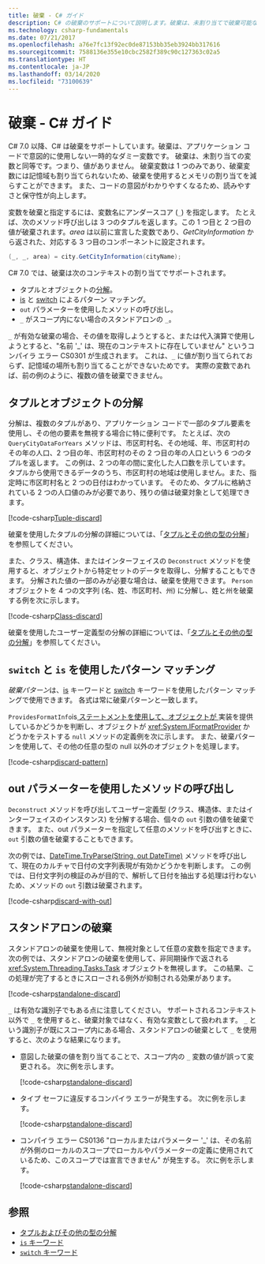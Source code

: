 ```yaml
---
title: 破棄 - C# ガイド
description: C# の破棄のサポートについて説明します。破棄は、未割り当てで破棄可能な変数です。また、破棄の使用例についても説明します。
ms.technology: csharp-fundamentals
ms.date: 07/21/2017
ms.openlocfilehash: a76e7fc13f92ec0de87153bb35eb3924bb317616
ms.sourcegitcommit: 7588136e355e10cbc2582f389c90c127363c02a5
ms.translationtype: HT
ms.contentlocale: ja-JP
ms.lasthandoff: 03/14/2020
ms.locfileid: "73100639"
---
```

# <a name="discards---c-guide"></a>破棄 - C# ガイド

C# 7.0 以降、C# は破棄をサポートしています。破棄は、アプリケーション コードで意図的に使用しない一時的なダミー変数です。 破棄は、未割り当ての変数と同等です。つまり、値がありません。 破棄変数は 1 つのみであり、破棄変数には記憶域も割り当てられないため、破棄を使用するとメモリの割り当てを減らすことができます。 また、コードの意図がわかりやすくなるため、読みやすさと保守性が向上します。

変数を破棄と指定するには、変数名にアンダースコア (`_`) を指定します。 たとえば、次のメソッド呼び出しは 3 つのタプルを返します。この 1 つ目と 2 つ目の値が破棄されます。*area* は以前に宣言した変数であり、*GetCityInformation* から返された、対応する 3 つ目のコンポーネントに設定されます。

```csharp
(_, _, area) = city.GetCityInformation(cityName);
```

C# 7.0 では、破棄は次のコンテキストの割り当てでサポートされます。

- タプルとオブジェクトの[分解](deconstruct.md)。
- [is](language-reference/keywords/is.md) と [switch](language-reference/keywords/switch.md) によるパターン マッチング。
- `out` パラメーターを使用したメソッドの呼び出し。
- `_` がスコープ内にない場合のスタンドアロンの `_`。

`_` が有効な破棄の場合、その値を取得しようとすると、または代入演算で使用しようとすると、"名前 '\_' は、現在のコンテキストに存在していません" というコンパイラ エラー CS0301 が生成されます。 これは、`_` に値が割り当てられておらず、記憶域の場所も割り当てることができないためです。 実際の変数であれば、前の例のように、複数の値を破棄できません。

## <a name="tuple-and-object-deconstruction"></a>タプルとオブジェクトの分解

分解は、複数のタプルがあり、アプリケーション コードで一部のタプル要素を使用し、その他の要素を無視する場合に特に便利です。 たとえば、次の `QueryCityDataForYears` メソッドは、市区町村名、その地域、年、市区町村のその年の人口、2 つ目の年、市区町村のその 2 つ目の年の人口という 6 つのタプルを返します。 この例は、2 つの年の間に変化した人口数を示しています。 タプルから使用できるデータのうち、市区町村の地域は使用しません。また、指定時に市区町村名と 2 つの日付はわかっています。 そのため、タプルに格納されている 2 つの人口値のみが必要であり、残りの値は破棄対象として処理できます。  

[!code-csharp[Tuple-discard](../../samples/snippets/csharp/programming-guide/deconstructing-tuples/discard-tuple1.cs)]

破棄を使用したタプルの分解の詳細については、「[タプルとその他の型の分解](deconstruct.md#deconstructing-tuple-elements-with-discards)」を参照してください。

また、クラス、構造体、またはインターフェイスの `Deconstruct` メソッドを使用すると、オブジェクトから特定セットのデータを取得し、分解することもできます。 分解された値の一部のみが必要な場合は、破棄を使用できます。 `Person` オブジェクトを 4 つの文字列 (名、姓、市区町村、州) に分解し、姓と州を破棄する例を次に示します。

[!code-csharp[Class-discard](../../samples/snippets/csharp/programming-guide/deconstructing-tuples/class-discard1.cs)]

破棄を使用したユーザー定義型の分解の詳細については、「[タプルとその他の型の分解](deconstruct.md#deconstructing-a-user-defined-type-with-discards)」を参照してください。

## <a name="pattern-matching-with-switch-and-is"></a>`switch` と `is` を使用したパターン マッチング

*破棄パターン*は、[is](language-reference/keywords/is.md) キーワードと [switch](language-reference/keywords/switch.md) キーワードを使用したパターン マッチングで使用できます。 各式は常に破棄パターンと一致します。

`ProvidesFormatInfo`is[ ステートメントを使用して、オブジェクトが ](language-reference/keywords/is.md) 実装を提供しているかどうかを判断し、オブジェクトが <xref:System.IFormatProvider> かどうかをテストする `null` メソッドの定義例を次に示します。 また、破棄パターンを使用して、その他の任意の型の null 以外のオブジェクトを処理します。

[!code-csharp[discard-pattern](../../samples/snippets/csharp/programming-guide/discards/discard-pattern2.cs)]

## <a name="calls-to-methods-with-out-parameters"></a>out パラメーターを使用したメソッドの呼び出し

`Deconstruct` メソッドを呼び出してユーザー定義型 (クラス、構造体、またはインターフェイスのインスタンス) を分解する場合、個々の `out` 引数の値を破棄できます。 また、out パラメーターを指定して任意のメソッドを呼び出すときに、`out` 引数の値を破棄することもできます。

次の例では、[DateTime.TryParse(String, out DateTime)](<xref:System.DateTime.TryParse(System.String,System.DateTime@)>) メソッドを呼び出して、現在のカルチャで日付の文字列表現が有効かどうかを判断します。 この例では、日付文字列の検証のみが目的で、解析して日付を抽出する処理は行わないため、メソッドの `out` 引数は破棄されます。

[!code-csharp[discard-with-out](../../samples/snippets/csharp/programming-guide/discards/discard-out1.cs)]

## <a name="a-standalone-discard"></a>スタンドアロンの破棄

スタンドアロンの破棄を使用して、無視対象として任意の変数を指定できます。 次の例では、スタンドアロンの破棄を使用して、非同期操作で返される <xref:System.Threading.Tasks.Task> オブジェクトを無視します。 この結果、この処理が完了するときにスローされる例外が抑制される効果があります。

[!code-csharp[standalone-discard](../../samples/snippets/csharp/programming-guide/discards/standalone-discard1.cs)]

`_` は有効な識別子でもある点に注意してください。 サポートされるコンテキスト以外で `_` を使用すると、破棄対象ではなく、有効な変数として扱われます。 `_` という識別子が既にスコープ内にある場合、スタンドアロンの破棄として `_` を使用すると、次のような結果になります。

- 意図した破棄の値を割り当てることで、スコープ内の `_` 変数の値が誤って変更される。 次に例を示します。

   [!code-csharp[standalone-discard](../../samples/snippets/csharp/programming-guide/discards/standalone-discard2.cs#1)]

- タイプ セーフに違反するコンパイラ エラーが発生する。 次に例を示します。

   [!code-csharp[standalone-discard](../../samples/snippets/csharp/programming-guide/discards/standalone-discard2.cs#2)]

- コンパイラ エラー CS0136 "ローカルまたはパラメーター '\_' は、その名前が外側のローカルのスコープでローカルやパラメーターの定義に使用されているため、このスコープでは宣言できません" が発生する。 次に例を示します。

   [!code-csharp[standalone-discard](../../samples/snippets/csharp/programming-guide/discards/standalone-discard2.cs#3)]

## <a name="see-also"></a>参照

- [タプルおよびその他の型の分解](deconstruct.md)
- [`is` キーワード](language-reference/keywords/is.md)
- [`switch` キーワード](language-reference/keywords/switch.md)
